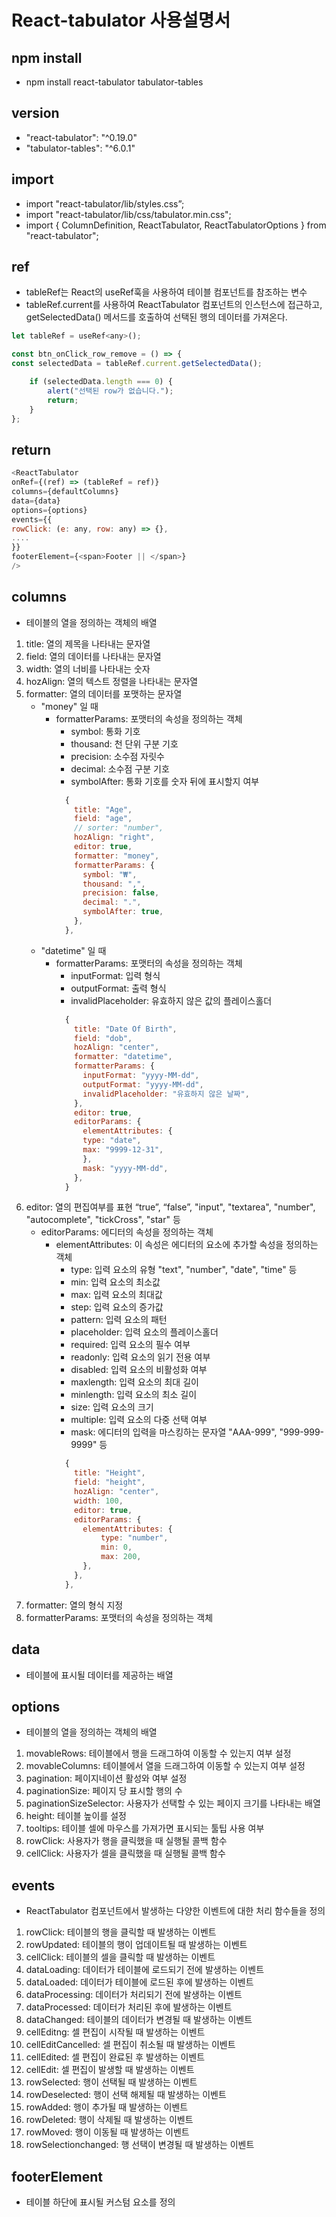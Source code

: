 # React-tabulator 사용설명서

## npm install
   * npm install react-tabulator tabulator-tables

## version
   * "react-tabulator": "^0.19.0"
   * "tabulator-tables": "^6.0.1"

## import
   * import "react-tabulator/lib/styles.css”;
   * import "react-tabulator/lib/css/tabulator.min.css";
   * import { ColumnDefinition, ReactTabulator, ReactTabulatorOptions } from "react-tabulator";

## ref
   * tableRef는 React의 useRef훅을 사용하여 테이블 컴포넌트를 참조하는 변수
   * tableRef.current를 사용하여 ReactTabulator 컴포넌트의 인스턴스에 접근하고, getSelectedData() 메서드를 호출하여 선택된 행의 데이터를 가져온다.

```js
let tableRef = useRef<any>();

const btn_onClick_row_remove = () => {
const selectedData = tableRef.current.getSelectedData();

	if (selectedData.length === 0) {
		alert("선택된 row가 없습니다.");
		return;
	}
};
```

## return
```js
<ReactTabulator
onRef={(ref) => (tableRef = ref)}
columns={defaultColumns}
data={data}
options={options}
events={{
rowClick: (e: any, row: any) => {},
....
}}
footerElement={<span>Footer || </span>}
/>
```

## columns
   * 테이블의 열을 정의하는 객체의 배열

   1. title: 열의 제목을 나타내는 문자열
   1. field: 열의 데이터를 나타내는 문자열
   1. width: 열의 너비를 나타내는 숫자
   1. hozAlign: 열의 텍스트 정렬을 나타내는 문자열
   1. formatter: 열의 데이터를 포맷하는 문자열
      * "money" 일 때
         * formatterParams: 포맷터의 속성을 정의하는 객체
            * symbol: 통화 기호
            * thousand: 천 단위 구분 기호
            * precision: 소수점 자릿수
            * decimal: 소수점 구분 기호
            * symbolAfter: 통화 기호를 숫자 뒤에 표시할지 여부
             ```js
               {
                 title: "Age",
                 field: "age",
                 // sorter: "number",
                 hozAlign: "right",
                 editor: true,
                 formatter: "money",
                 formatterParams: {
                   symbol: "₩",
                   thousand: ",",
                   precision: false,
                   decimal: ".",
                   symbolAfter: true,
                 },
               },
             ```
      * "datetime" 일 때
         * formatterParams: 포맷터의 속성을 정의하는 객체
           * inputFormat: 입력 형식
           * outputFormat: 출력 형식
           * invalidPlaceholder: 유효하지 않은 값의 플레이스홀더
           ```js
             {
               title: "Date Of Birth",
               field: "dob",
               hozAlign: "center",
               formatter: "datetime",
               formatterParams: {
                 inputFormat: "yyyy-MM-dd",
                 outputFormat: "yyyy-MM-dd",
                 invalidPlaceholder: "유효하지 않은 날짜",
               },
               editor: true,
               editorParams: {
                 elementAttributes: {
                 type: "date",
                 max: "9999-12-31",
                 },
                 mask: "yyyy-MM-dd",
               },
             }
            ```
   1. editor: 열의 편집여부를 표현 “true”, “false”, "input", "textarea", "number", "autocomplete", "tickCross", "star" 등
      * editorParams: 에디터의 속성을 정의하는 객체
         * elementAttributes: 이 속성은 에디터의 요소에 추가할 속성을 정의하는 객체
           * type: 입력 요소의 유형 "text", "number", "date", "time" 등
           * min: 입력 요소의 최소값
           * max: 입력 요소의 최대값
           * step: 입력 요소의 증가값
           * pattern: 입력 요소의 패턴
           * placeholder: 입력 요소의 플레이스홀더
           * required: 입력 요소의 필수 여부
           * readonly: 입력 요소의 읽기 전용 여부
           * disabled: 입력 요소의 비활성화 여부
           * maxlength: 입력 요소의 최대 길이
           * minlength: 입력 요소의 최소 길이
           * size: 입력 요소의 크기
           * multiple: 입력 요소의 다중 선택 여부
           * mask: 에디터의 입력을 마스킹하는 문자열 "AAA-999", "999-999-9999" 등
            ```js
              {
                title: "Height",
                field: "height",
                hozAlign: "center",
                width: 100,
                editor: true,
                editorParams: {
                  elementAttributes: {
                      type: "number",
                      min: 0,
                      max: 200,
                  },
                },
              },
            ```
   1. formatter: 열의 형식 지정
   1. formatterParams: 포맷터의 속성을 정의하는 객체

## data
   * 테이블에 표시될 데이터를 제공하는 배열

## options
   * 테이블의 열을 정의하는 객체의 배열

   1. movableRows: 테이블에서 행을 드래그하여 이동할 수 있는지 여부 설정
   1. movableColumns: 테이블에서 열을 드래그하여 이동할 수 있는지 여부 설정
   1. pagination: 페이지네이션 활성와 여부 설정
   1. paginationSize: 페이지 당 표시할 행의 수
   1. paginationSizeSelector: 사용자가 선택할 수 있는 페이지 크기를 나타내는 배열
   1. height: 테이블 높이를 설정
   1. tooltips: 테이블 셀에 마우스를 가져가면 표시되는 툴팁 사용 여부
   1. rowClick: 사용자가 행을 클릭했을 때 실행될 콜백 함수
   1. cellClick: 사용자가 셀을 클릭했을 때 실행될 콜백 함수

## events
   * ReactTabulator 컴포넌트에서 발생하는 다양한 이벤트에 대한 처리 함수들을 정의

   1. rowClick: 테이블의 행을 클릭할 때 발생하는 이벤트
   1. rowUpdated: 테이블의 행이 업데이트될 때 발생하는 이벤트
   1. cellClick: 테이블의 셀을 클릭할 때 발생하는 이벤트
   1. dataLoading: 데이터가 테이블에 로드되기 전에 발생하는 이벤트
   1. dataLoaded: 데이터가 테이블에 로드된 후에 발생하는 이벤트
   1. dataProcessing: 데이터가 처리되기 전에 발생하는 이벤트
   1. dataProcessed: 데이터가 처리된 후에 발생하는 이벤트
   1. dataChanged: 테이블의 데이터가 변경될 때 발생하는 이벤트
   1. cellEditng: 셀 편집이 시작될 때 발생하는 이벤트
   1. cellEditCancelled: 셀 편집이 취소될 때 발생하는 이벤트
   1. cellEdited: 셀 편집이 완료된 후 발생하는 이벤트
   1. cellEdit: 셀 편집이 발생할 때 발생하는 이벤트
   1. rowSelected: 행이 선택될 때 발생하는 이벤트
   1. rowDeselected: 행이 선택 해제될 때 발생하는 이벤트
   1. rowAdded: 행이 추가될 때 발생하는 이벤트
   1. rowDeleted: 행이 삭제될 때 발생하는 이벤트
   1. rowMoved: 행이 이동될 때 발생하는 이벤트
   1. rowSelectionchanged: 행 선택이 변경될 때 발생하는 이벤트

## footerElement
   * 테이블 하단에 표시될 커스텀 요소를 정의

